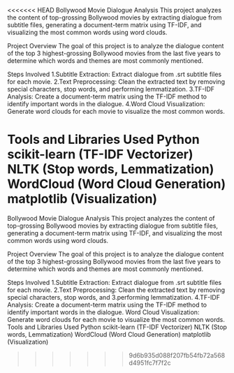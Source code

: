 <<<<<<< HEAD
Bollywood Movie Dialogue Analysis
This project analyzes the content of top-grossing Bollywood movies by extracting dialogue from subtitle files, generating a document-term matrix using TF-IDF, and visualizing the most common words using word clouds.

Project Overview
The goal of this project is to analyze the dialogue content of the top 3 highest-grossing Bollywood movies from the last five years to determine which words and themes are most commonly mentioned.

Steps Involved
1.Subtitle Extraction: Extract dialogue from .srt subtitle files for each movie.
2.Text Preprocessing: Clean the extracted text by removing special characters, stop words, and performing lemmatization.
3.TF-IDF Analysis: Create a document-term matrix using the TF-IDF method to identify important words in the dialogue.
4.Word Cloud Visualization: Generate word clouds for each movie to visualize the most common words.

Tools and Libraries Used
Python
scikit-learn (TF-IDF Vectorizer)
NLTK (Stop words, Lemmatization)
WordCloud (Word Cloud Generation)
matplotlib (Visualization)
=======
Bollywood Movie Dialogue Analysis
This project analyzes the content of top-grossing Bollywood movies by extracting dialogue from subtitle files, generating a document-term matrix using TF-IDF, and visualizing the most common words using word clouds.

Project Overview
The goal of this project is to analyze the dialogue content of the top 3 highest-grossing Bollywood movies from the last five years to determine which words and themes are most commonly mentioned.

Steps Involved
1.Subtitle Extraction: Extract dialogue from .srt subtitle files for each movie.
2.Text Preprocessing: Clean the extracted text by removing special characters, stop words, and 3.performing lemmatization.
4.TF-IDF Analysis: Create a document-term matrix using the TF-IDF method to identify important words in the dialogue.
Word Cloud Visualization: Generate word clouds for each movie to visualize the most common words.
Tools and Libraries Used
Python
scikit-learn (TF-IDF Vectorizer)
NLTK (Stop words, Lemmatization)
WordCloud (Word Cloud Generation)
matplotlib (Visualization)
>>>>>>> 9d6b935d088f207fb54fb72a568d4951fc7f7f2c
